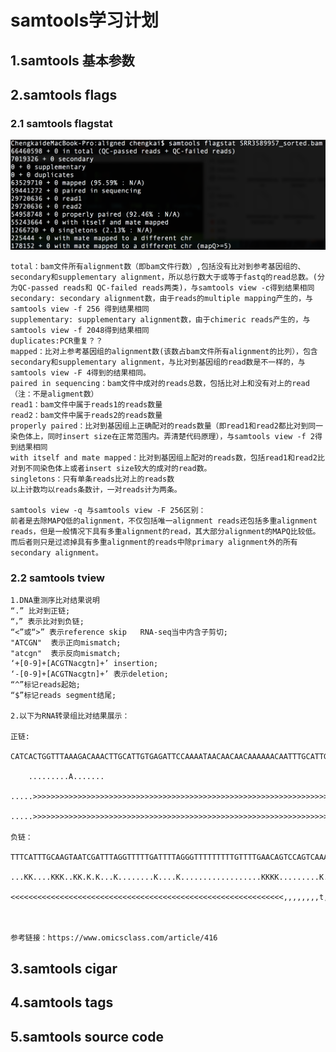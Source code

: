 # samtools学习计划

## 1.samtools 基本参数

## 2.samtools flags

### 2.1 samtools flagstat
![samtools flagstat](flagstat.png)

    total：bam文件所有alignment数（即bam文件行数）,包括没有比对到参考基因组的、secondary和supplementary alignment，所以总行数大于或等于fastq的read总数。(分为QC-passed reads和 QC-failed reads两类)，与samtools view -c得到结果相同
    secondary: secondary alignment数，由于reads的multiple mapping产生的，与samtools view -f 256 得到结果相同
    supplementary: supplementary alignment数，由于chimeric reads产生的，与samtools view -f 2048得到结果相同
    duplicates:PCR重复？？
    mapped：比对上参考基因组的alignment数(该数占bam文件所有alignment的比列），包含secondary和supplementary alignment，与比对到基因组的read数是不一样的，与samtools view -F 4得到的结果相同。
    paired in sequencing：bam文件中成对的reads总数，包括比对上和没有对上的read（注：不是aligment数）
    read1：bam文件中属于reads1的reads数量
    read2：bam文件中属于reads2的reads数量
    properly paired：比对到基因组上正确配对的reads数量（即read1和read2都比对到同一染色体上，同时insert size在正常范围内。弄清楚代码原理），与samtools view -f 2得到结果相同
    with itself and mate mapped：比对到基因组上配对的reads数，包括read1和read2比对到不同染色体上或者insert size较大的成对的read数。
    singletons：只有单条reads比对上的reads数
    以上计数均以reads条数计，一对reads计为两条。
    
    samtools view -q 与samtools view -F 256区别：
    前者是去除MAPQ低的alignment，不仅包括唯一alignment reads还包括多重alignment reads，但是一般情况下具有多重alignment的read，其大部分alignment的MAPQ比较低。而后者则只是过滤掉具有多重alignment的reads中除primary alignment外的所有secondary alignment。


### 2.2 samtools tview 
    1.DNA重测序比对结果说明
    “.” 比对到正链;
    “，” 表示比对到负链;
    “<”或“>” 表示reference skip   RNA-seq当中内含子剪切;
    "ATCGN"  表示正向mismatch;
    "atcgn"  表示反向mismatch;
    ‘+[0-9]+[ACGTNacgtn]+’ insertion;
    ‘-[0-9]+[ACGTNacgtn]+’ 表示deletion;
    “^”标记reads起始;
    “$”标记reads segment结尾;
    
    2.以下为RNA转录组比对结果展示：

    正链:
        CATCACTGGTTTAAAGACAAACTTGCATTGTGAGATTCCAAAATAACAACAACAAAAAACAATTTGCATTGAGAACATTTTGAAG

        .........A.......
        .....>>>>>>>>>>>>>>>>>>>>>>>>>>>>>>>>>>>>>>>>>>>>>>>>>>>>>>>>>>>>>>>>>>>>>>>>>>>>>>>>
        .....>>>>>>>>>>>>>>>>>>>>>>>>>>>>>>>>>>>>>>>>>>>>>>>>>>>>>>>>>>>>>>>>>>>>>>>>>>>>>>>>
        
    负链：
        TTTCATTTGCAAGTAATCGATTTAGGTTTTTGATTTTAGGGTTTTTTTTTGTTTTGAACAGTCCAGTCAAAGTACAAATCGAGAG
        ...KK....KKK..KK.K.K...K........K....K..................KKKK.........K...K...........
        <<<<<<<<<<<<<<<<<<<<<<<<<<<<<<<<<<<<<<<<<<<<<<<<<<<<<<<<<<<<<,,,,,,,,t,,,c,,,,,,,,,,
        
        

    参考链接：https://www.omicsclass.com/article/416

## 3.samtools cigar

## 4.samtools tags 

## 5.samtools source code 


